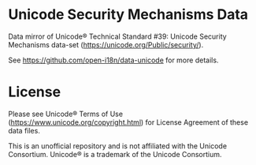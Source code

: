 # Unicode Security Mechanisms Data

Data mirror of Unicode® Technical Standard #39: Unicode Security Mechanisms data-set (<https://unicode.org/Public/security/>).

See <https://github.com/open-i18n/data-unicode> for more details.

# License

Please see Unicode® Terms of Use (<https://www.unicode.org/copyright.html>) for License Agreement of these data files.

This is an unofficial repository and is not affiliated with the Unicode Consortium. Unicode® is a trademark of the Unicode Consortium.
